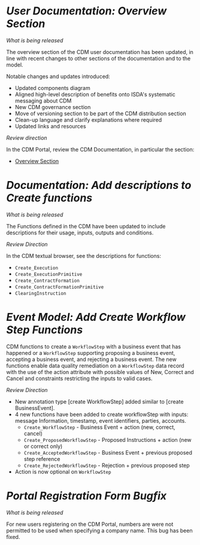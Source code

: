 # *User Documentation: Overview Section*

_What is being released_

The overview section of the CDM user documentation has been updated, in line with recent changes to other sections of the documentation and to the model.

Notable changes and updates introduced:

- Updated components diagram
- Aligned high-level description of benefits onto ISDA's systematic messaging about CDM
- New CDM governance section
- Move of versioning section to be part of the CDM distribution section
- Clean-up language and clarify explanations where required
- Updated links and resources

_Review direction_

In the CDM Portal, review the CDM Documentation, in particular the section:

- [Overview Section](https://docs.rosetta-technology.io/cdm/readme.html)

# *Documentation: Add descriptions to Create functions*

_What is being released_

The Functions defined in the CDM have been updated to include descriptions for their usage, inputs, outputs and conditions.

_Review Direction_

In the CDM textual browser, see the descriptions for functions:

- `Create_Execution`
- `Create_ExecutionPrimitive`
- `Create_ContractFormation`
- `Create_ContractFormationPrimitive`
- `ClearingInstruction`

# *Event Model: Add Create Workflow Step Functions*

CDM functions to create a `WorkflowStep` with a business event that has happened or a `WorkflowStep` supporting proposing a business event, accepting a business event, and rejecting a business event. The new functions enable data quality remediation on a `WorkflowStep` data record with the use of the action attribute with possible values of New, Correct and Cancel and constraints restricting the inputs to valid cases.

_Review Direction_

- New annotation type [create WorkflowStep] added similar to [create BusinessEvent].
- 4 new functions have been added to create workflowStep with inputs: message Information, timestamp, event identifiers, parties, accounts.
  - `Create_WorkflowStep` - Business Event + action (new, correct, cancel)
  - `Create_ProposedWorkflowStep` - Proposed Instructions + action (new or correct only)
  - `Create_AcceptedWorkflowStep` - Business Event + previous proposed step reference
  - `Create_RejectedWorkflowStep` - Rejection + previous proposed step
- Action is now optional on `WorkflowStep`

# *Portal Registration Form Bugfix*

_What is being released_

For new users registering on the CDM Portal, numbers are were not permitted to be used when specifying a company name. This bug has been fixed.